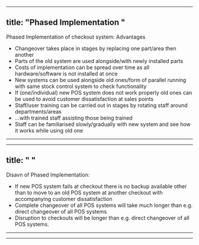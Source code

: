 
---
title: "Phased Implementation "
--- 
Phased Implementation of checkout system:
Advantages
- Changeover takes place in stages by replacing one part/area then another
- Parts of the old system are used alongside/with newly installed parts
- Costs of implementation can be spread over time as all hardware/software is not installed at once
- New systems can be used alongside old ones/form of parallel running with same stock control system to check functionality
- If (one/individual) new POS system does not work properly old ones can be used to avoid customer dissatisfaction at sales points
- Staff/user training can be carried out in stages by rotating staff around departments/areas
- …with trained staff assisting those being trained
- Staff can be familiarised slowly/gradually with new system and see how it works while using old one

---
---
title: " "
--- 
Disavn of Phased Implementation:
- If new POS system fails at checkout there is no backup available other than to move to an old POS system at another checkout with accompanying customer dissatisfaction
- Complete changeover of all POS systems will take much longer than e.g. direct changeover of all POS systems
- Disruption to checkouts will be longer than e.g. direct changeover of all POS systems.
--- 
--- 